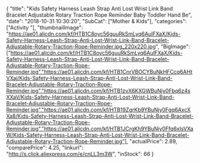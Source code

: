 {
	"title": "Kids Safety Harness Leash Strap Anti Lost Wrist Link Band Bracelet Adjustable Rotary Traction Rope Reminder Baby Toddler Hand Be",
	"date": "2018-10-31 10:30:20",
	"SubCat": ["Mother & Kids"],
	"categories": ["Activity "],
	"thumbnailImage": "https://ae01.alicdn.com/kf/HTB1C8oyc56guuRkSmLyq6AulFXaX/Kids-Safety-Harness-Leash-Strap-Anti-Lost-Wrist-Link-Band-Bracelet-Adjustable-Rotary-Traction-Rope-Reminder.jpg_220x220.jpg",
	"BigImage": ["https://ae01.alicdn.com/kf/HTB1C8oyc56guuRkSmLyq6AulFXaX/Kids-Safety-Harness-Leash-Strap-Anti-Lost-Wrist-Link-Band-Bracelet-Adjustable-Rotary-Traction-Rope-Reminder.jpg","https://ae01.alicdn.com/kf/HTB1CnrVBOCYBuNkHFCcq6AHtVXaj/Kids-Safety-Harness-Leash-Strap-Anti-Lost-Wrist-Link-Band-Bracelet-Adjustable-Rotary-Traction-Rope-Reminder.jpg","https://ae01.alicdn.com/kf/HTB1zvX6KXGWBuNjy0Fbq6z4sXXaV/Kids-Safety-Harness-Leash-Strap-Anti-Lost-Wrist-Link-Band-Bracelet-Adjustable-Rotary-Traction-Rope-Reminder.jpg","https://ae01.alicdn.com/kf/HTB19ZgrKb9YBuNjy0Fgq6AxcXXa8/Kids-Safety-Harness-Leash-Strap-Anti-Lost-Wrist-Link-Band-Bracelet-Adjustable-Rotary-Traction-Rope-Reminder.jpg","https://ae01.alicdn.com/kf/HTB1JCrgKh9YBuNjy0Ffq6xIsVXaW/Kids-Safety-Harness-Leash-Strap-Anti-Lost-Wrist-Link-Band-Bracelet-Adjustable-Rotary-Traction-Rope-Reminder.jpg"],
	"actualPrice": 2.89,
	"comparePrice": 4.25,
	"linkurl": "http://s.click.aliexpress.com/e/cnLL3m3W",
	"inStock": 66
}
